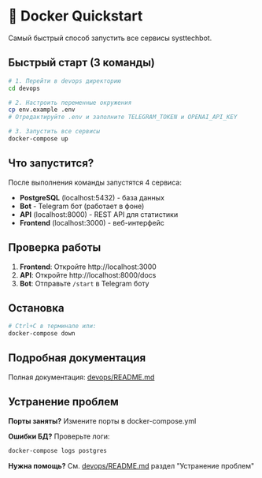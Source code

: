 # 🚀 Docker Quickstart

Самый быстрый способ запустить все сервисы systtechbot.

## Быстрый старт (3 команды)

```bash
# 1. Перейти в devops директорию
cd devops

# 2. Настроить переменные окружения
cp env.example .env
# Отредактируйте .env и заполните TELEGRAM_TOKEN и OPENAI_API_KEY

# 3. Запустить все сервисы
docker-compose up
```

## Что запустится?

После выполнения команды запустятся 4 сервиса:

- **PostgreSQL** (localhost:5432) - база данных
- **Bot** - Telegram бот (работает в фоне)
- **API** (localhost:8000) - REST API для статистики
- **Frontend** (localhost:3000) - веб-интерфейс

## Проверка работы

1. **Frontend**: Откройте http://localhost:3000
2. **API**: Откройте http://localhost:8000/docs
3. **Bot**: Отправьте `/start` в Telegram боту

## Остановка

```bash
# Ctrl+C в терминале или:
docker-compose down
```

## Подробная документация

Полная документация: [devops/README.md](README.md)

## Устранение проблем

**Порты заняты?** Измените порты в docker-compose.yml

**Ошибки БД?** Проверьте логи:
```bash
docker-compose logs postgres
```

**Нужна помощь?** См. [devops/README.md](README.md) раздел "Устранение проблем"

